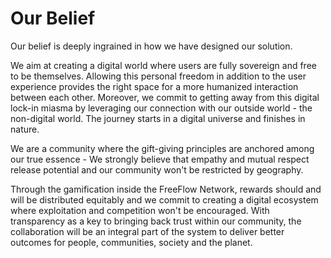 # Our Belief

Our belief is deeply ingrained in how we have designed our solution.

We aim at creating a digital world where users are fully sovereign and free to be themselves. Allowing this personal freedom in addition to the user experience provides the right space for a more humanized interaction between each other. Moreover, we commit to getting away from this digital lock-in miasma by leveraging our connection with our outside world - the non-digital world. The journey starts in a digital universe and finishes in nature.

We are a community where the gift-giving principles are anchored among our true essence - We strongly believe that empathy and mutual respect release potential and our community won't be restricted by geography.

Through the gamification inside the FreeFlow Network, rewards should and will be distributed equitably and we commit to creating a digital ecosystem where exploitation and competition won't be encouraged. With transparency as a key to bringing back trust within our community, the collaboration will be an integral part of the system to deliver better outcomes for people, communities, society and the planet.